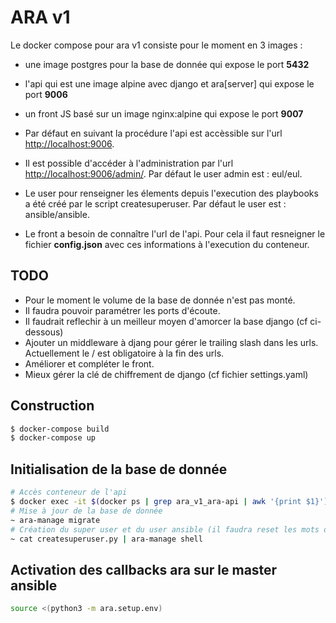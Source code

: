 # ARA v1

Le docker compose pour ara v1 consiste pour le moment en 3 images :
- une image postgres pour la base de donnée qui expose le port **5432**
- l'api qui est une image alpine avec django et ara[server] qui expose le port **9006**
- un front JS basé sur un image nginx:alpine qui expose le port **9007**

- Par défaut en suivant la procédure l'api est accèssible sur l'url <http://localhost:9006>.
- Il est possible d'accéder à l'administration par l'url <http://localhost:9006/admin/>.
Par défaut le user admin est : eul/eul.
- Le user pour renseigner les élements depuis l'execution des playbooks a été créé par le script createsuperuser. Par défaut le user est : ansible/ansible.
- Le front a besoin de connaître l'url de l'api. Pour cela il faut resneigner le fichier **config.json** avec ces informations à l'execution du conteneur.

## TODO

- Pour le moment le volume de la base de donnée n'est pas monté.
- Il faudra pouvoir paramétrer les ports d'écoute.
- Il faudrait reflechir à un meilleur moyen d'amorcer la base django (cf ci-dessous)
- Ajouter un middleware à djang pour gérer le trailing slash dans les urls. Actuellement le / est obligatoire à la fin des urls.
- Améliorer et compléter le front.
- Mieux gérer la clé de chiffrement de django (cf fichier settings.yaml)

## Construction

```sh
$ docker-compose build
$ docker-compose up
```

## Initialisation de la base de donnée

```sh
# Accès conteneur de l'api
$ docker exec -it $(docker ps | grep ara_v1_ara-api | awk '{print $1}') /bin/sh
# Mise à jour de la base de donnée
~ ara-manage migrate
# Création du super user et du user ansible (il faudra reset les mots de passe)
~ cat createsuperuser.py | ara-manage shell
```

## Activation des callbacks ara sur le master ansible

```sh
source <(python3 -m ara.setup.env)
```
